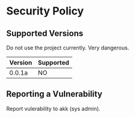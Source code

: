 # Security Policy

## Supported Versions

Do not use the project currently. Very dangerous.

| Version | Supported          |
| ------- | ------------------ |
| 0.0.1a  | NO                 |

## Reporting a Vulnerability

Report vulerability to akk (sys admin).

